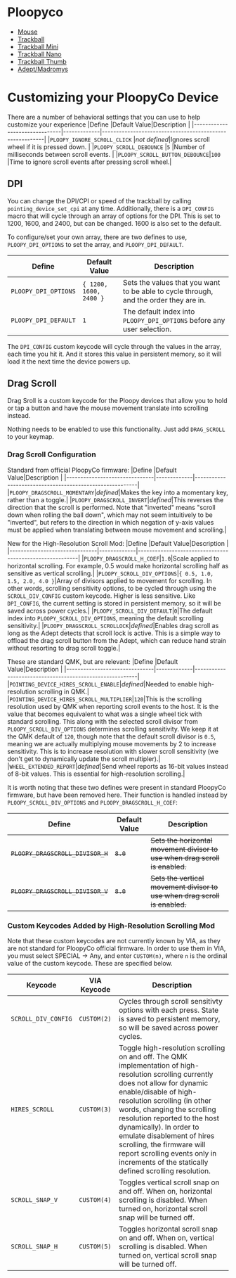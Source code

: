 # Ploopyco

* [Mouse](mouse/)
* [Trackball](trackball/)
* [Trackball Mini](trackball_mini/)
* [Trackball Nano](trackball_nano/)
* [Trackball Thumb](trackball_thumb/)
* [Adept/Madromys](madromys/)

# Customizing your PloopyCo Device

There are a number of behavioral settings that you can use to help customize your experience
|Define                         |Default Value|Description                                              |
|-------------------------------|-------------|---------------------------------------------------------|
|`PLOOPY_IGNORE_SCROLL_CLICK`   |*not defined*|Ignores scroll wheel if it is pressed down.              |
|`PLOOPY_SCROLL_DEBOUNCE`       |`5`          |Number of milliseconds between scroll events.            |
|`PLOOPY_SCROLL_BUTTON_DEBOUNCE`|`100`        |Time to ignore scroll events after pressing scroll wheel.|

## DPI

You can change the DPI/CPI or speed of the trackball by calling `pointing_device_set_cpi` at any time. Additionally, there is a `DPI_CONFIG` macro that will cycle through an array of options for the DPI.  This is set to 1200, 1600, and 2400, but can be changed.  1600 is also set to the default.

To configure/set your own array, there are two defines to use, `PLOOPY_DPI_OPTIONS` to set the array, and `PLOOPY_DPI_DEFAULT`.

|Define                         |Default Value|Description                                              |
|-------------------------------|-------------|---------------------------------------------------------|
|`PLOOPY_DPI_OPTIONS`|`{ 1200, 1600, 2400 }`|Sets the values that you want to be able to cycle through, and the order they are in.|
|`PLOOPY_DPI_DEFAULT`|`1`|The default index into `PLOOPY_DPI_OPTIONS` before any user selection.|

The `DPI_CONFIG` custom keycode will cycle through the values in the array, each time you hit it. And it stores this value in persistent memory, so it will load it the next time the device powers up.

## Drag Scroll

Drag Sroll is a custom keycode for the Ploopy devices that allow you to hold or tap a button and have the mouse movement translate into scrolling instead.

Nothing needs to be enabled to use this functionality.  Just add `DRAG_SCROLL` to your keymap.

### Drag Scroll Configuration

Standard from official PloopyCo firmware:
|Define                         |Default Value|Description                                              |
|-------------------------------|-------------|---------------------------------------------------------|
|`PLOOPY_DRAGSCROLL_MOMENTARY`|*defined*|Makes the key into a momentary key, rather than a toggle.|
|`PLOOPY_DRAGSCROLL_INVERT`|*defined*|This reverses the direction that the scroll is performed. Note that "inverted" means "scroll down when rolling the ball down", which may not seem intuitively to be "inverted", but refers to the direction in which negation of y-axis values must be applied when translating between mouse movement and scrolling.|

New for the High-Resolution Scroll Mod:
|Define                         |Default Value|Description                                              |
|-------------------------------|-------------|---------------------------------------------------------|
|`PLOOPY_DRAGSCROLL_H_COEF`|`1.0`|Scale applied to horizontal scrolling. For example, 0.5 would make horizontal scrolling half as sensitive as vertical scrolling.|
|`PLOOPY_SCROLL_DIV_OPTIONS`|`{ 0.5, 1.0, 1.5, 2.0, 4.0 }`|Array of divisors applied to movement for scrolling. In other words, scrolling sensitivity options, to be cycled through using the `SCROLL_DIV_CONFIG` custom keycode. Higher is less sensitive. Like `DPI_CONFIG`, the current setting is stored in persistent memory, so it will be saved across power cycles.|
|`PLOOPY_SCROLL_DIV_DEFAULT`|`0`|The default index into `PLOOPY_SCROLL_DIV_OPTIONS`, meaning the default scrolling sensitivity.|
|`PLOOPY_DRAGSCROLL_SCROLLOCK`|*defined*|Enables drag scroll as long as the Adept detects that scroll lock is active. This is a simple way to offload the drag scroll button from the Adept, which can reduce hand strain without resorting to drag scroll toggle.|

These are standard QMK, but are relevant:
|Define                         |Default Value|Description                                              |
|-------------------------------|-------------|---------------------------------------------------------|
|`POINTING_DEVICE_HIRES_SCROLL_ENABLE`|*defined*|Needed to enable high-resolution scrolling in QMK.|
|`POINTING_DEVICE_HIRES_SCROLL_MULTIPLIER`|`120`|This is the scrolling resolution used by QMK when reporting scroll events to the host. It is the value that becomes equivalent to what was a single wheel tick with standard scrolling. This along with the selected scroll divisor from `PLOOPY_SCROLL_DIV_OPTIONS` determines scrolling sensitivity. We keep it at the QMK default of `120`, though note that the default scroll divisor is `0.5`, meaning we are actually multiplying mouse movements by 2 to increase sensitivity. This is to increase resolution with slower scroll sensitivity (we don't get to dynamically update the scroll multipler).|
|`WHEEL_EXTENDED_REPORT`|*defined*|Send wheel reports as 16-bit values instead of 8-bit values. This is essential for high-resolution scrolling.|

It is worth noting that these two defines were present in standard PloopyCo firmware, but have been removed here. Their function is handled instead by `PLOOPY_SCROLL_DIV_OPTIONS` and `PLOOPY_DRAGSCROLL_H_COEF`:

|Define                         |Default Value|Description                                              |
|-------------------------------|-------------|---------------------------------------------------------|
|~~`PLOOPY_DRAGSCROLL_DIVISOR_H`~~|~~`8.0`~~|~~Sets the horizontal movement divisor to use when drag scroll is enabled.~~|
|~~`PLOOPY_DRAGSCROLL_DIVISOR_V`~~|~~`8.0`~~|~~Sets the vertical movement divisor to use when drag scroll is enabled.~~|

### Custom Keycodes Added by High-Resolution Scrolling Mod

Note that these custom keycodes are not currently known by VIA, as they are not standard for PloopyCo official firmware. In order to use them in VIA, you must select SPECIAL -> Any, and enter `CUSTOM(n)`, where `n` is the ordinal value of the custom keycode. These are specified below.

|Keycode                        |VIA Keycode  |Description                                              |
|-------------------------------|-------------|---------------------------------------------------------|
|`SCROLL_DIV_CONFIG`|`CUSTOM(2)`|Cycles through scroll sensitivty options with each press. State is saved to persistent memory, so will be saved across power cycles.|
|`HIRES_SCROLL`|`CUSTOM(3)`|Toggle high-resolution scrolling on and off. The QMK implementation of high-resolution scrolling currently does not allow for dynamic enable/disable of high-resolution scrolling (in other words, changing the scrolling resolution reported to the host dynamically). In order to emulate disablement of hires scrolling, the firmware will report scrolling events only in increments of the statically defined scrolling resolution.|
|`SCROLL_SNAP_V`|`CUSTOM(4)`|Toggles vertical scroll snap on and off. When on, horizontal scrolling is disabled. When turned on, horizontal scroll snap will be turned off.|
|`SCROLL_SNAP_H`|`CUSTOM(5)`|Toggles horizontal scroll snap on and off. When on, vertical scrolling is disabled. When turned on, vertical scroll snap will be turned off.|

